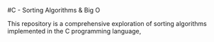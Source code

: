 #C - Sorting Algorithms & Big O

This repository is a comprehensive exploration of
sorting algorithms implemented in the C programming language,
